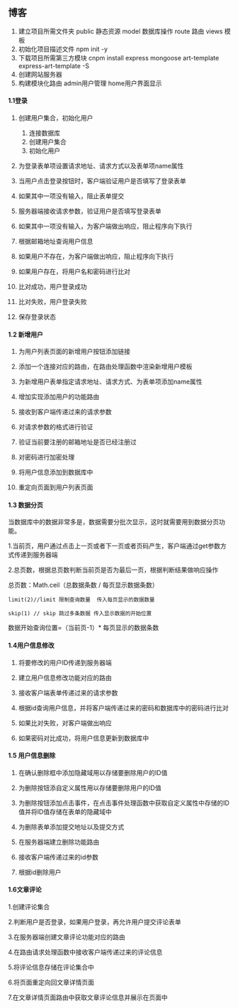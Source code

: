 ## 博客

1. 建立项目所需文件夹
	public 静态资源
	model 数据库操作
	route 路由
	views 模板
2. 初始化项目描述文件
	npm init -y
3. 下载项目所需第三方模块
	cnpm install express mongoose art-template express-art-template -S
4. 创建网站服务器
5. 构建模块化路由
	admin用户管理
	home用户界面显示
#### 1.1登录

1. 创建用户集合，初始化用户
   1. 连接数据库
   2. 创建用户集合
   3. 初始化用户

2. 为登录表单项设置请求地址、请求方式以及表单项name属性

3. 当用户点击登录按钮时，客户端验证用户是否填写了登录表单

4. 如果其中一项没有输入，阻止表单提交

5. 服务器端接收请求参数，验证用户是否填写登录表单

6. 如果其中一项没有输入，为客户端做出响应，阻止程序向下执行

7. 根据邮箱地址查询用户信息

8. 如果用户不存在，为客户端做出响应，阻止程序向下执行

9. 如果用户存在，将用户名和密码进行比对

10. 比对成功，用户登录成功

11. 比对失败，用户登录失败

12. 保存登录状态

#### **1.2** 新增用户

1. 为用户列表页面的新增用户按钮添加链接

2. 添加一个连接对应的路由，在路由处理函数中渲染新增用户模板
3. 为新增用户表单指定请求地址、请求方式、为表单项添加name属性

4. 增加实现添加用户的功能路由

5. 接收到客户端传递过来的请求参数

6. 对请求参数的格式进行验证

7. 验证当前要注册的邮箱地址是否已经注册过

8. 对密码进行加密处理

9. 将用户信息添加到数据库中

10. 重定向页面到用户列表页面

#### **1.3** **数据分页**

当数据库中的数据非常多是，数据需要分批次显示，这时就需要用到数据分页功能。

1.当前页，用户通过点击上一页或者下一页或者页码产生，客户端通过get参数方式传递到服务器端

2.总页数，根据总页数判断当前页是否为最后一页，根据判断结果做响应操作

总页数：Math.ceil（总数据条数 / 每页显示数据条数）

`limit(2)//limit 限制查询数量  传入每页显示的数据数量`

`skip(1) // skip 跳过多条数据 传入显示数据的开始位置`

数据开始查询位置=（当前页-1）* 每页显示的数据条数

#### 1.4用户信息修改

1. 将要修改的用户ID传递到服务器端

2. 建立用户信息修改功能对应的路由

3. 接收客户端表单传递过来的请求参数 

4. 根据id查询用户信息，并将客户端传递过来的密码和数据库中的密码进行比对

5. 如果比对失败，对客户端做出响应

6. 如果密码对比成功，将用户信息更新到数据库中

#### **1.5** **用户信息删除**

1. 在确认删除框中添加隐藏域用以存储要删除用户的ID值

2. 为删除按钮添自定义属性用以存储要删除用户的ID值

3. 为删除按钮添加点击事件，在点击事件处理函数中获取自定义属性中存储的ID值并将ID值存储在表单的隐藏域中

4. 为删除表单添加提交地址以及提交方式

5. 在服务器端建立删除功能路由

6. 接收客户端传递过来的id参数

7. 根据id删除用户

#### 1.6**文章评论**

1.创建评论集合

2.判断用户是否登录，如果用户登录，再允许用户提交评论表单

3.在服务器端创建文章评论功能对应的路由

4.在路由请求处理函数中接收客户端传递过来的评论信息

5.将评论信息存储在评论集合中

6.将页面重定向回文章详情页面

7.在文章详情页面路由中获取文章评论信息并展示在页面中
